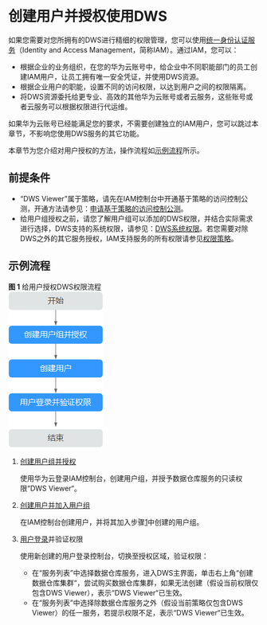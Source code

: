 # 创建用户并授权使用DWS<a name="dws_01_0147"></a>

如果您需要对您所拥有的DWS进行精细的权限管理，您可以使用[统一身份认证服务](https://support.huaweicloud.com/usermanual-iam/zh-cn_topic_0079496985.html)（Identity and Access Management，简称IAM）。通过IAM，您可以：

-   根据企业的业务组织，在您的华为云账号中，给企业中不同职能部门的员工创建IAM用户，让员工拥有唯一安全凭证，并使用DWS资源。
-   根据企业用户的职能，设置不同的访问权限，以达到用户之间的权限隔离。
-   将DWS资源委托给更专业、高效的其他华为云账号或者云服务，这些账号或者云服务可以根据权限进行代运维。

如果华为云账号已经能满足您的要求，不需要创建独立的IAM用户，您可以跳过本章节，不影响您使用DWS服务的其它功能。

本章节为您介绍对用户授权的方法，操作流程如[示例流程](#section9135134520119)所示。

## 前提条件<a name="section149106163317"></a>

-   “DWS Viewer”属于策略，请先在IAM控制台中开通基于策略的访问控制公测，开通方法请参见：[申请基于策略的访问控制公测](https://support.huaweicloud.com/usermanual-iam/iam_01_019.html)。
-   给用户组授权之前，请您了解用户组可以添加的DWS权限，并结合实际需求进行选择，DWS支持的系统权限，请参见：[DWS系统权限](https://support.huaweicloud.com/productdesc-dws/dws_01_0144.html)。若您需要对除DWS之外的其它服务授权，IAM支持服务的所有权限请参见[权限策略](https://support.huaweicloud.com/usermanual-permissions/zh-cn_topic_0063498930.html)。

## 示例流程<a name="section9135134520119"></a>

**图 1**  给用户授权DWS权限流程<a name="fig1014814451016"></a>  
![](figures/给用户授权DWS权限流程.png "给用户授权DWS权限流程")

1.  <a name="li863810121421"></a>[创建用户组并授权](https://support.huaweicloud.com/usermanual-iam/zh-cn_topic_0046611269.html)

    使用华为云登录IAM控制台，创建用户组，并授予数据仓库服务的只读权限“DWS Viewer“。

2.  [创建用户并加入用户组](https://support.huaweicloud.com/usermanual-iam/zh-cn_topic_0046611303.html)

    在IAM控制台创建用户，并将其加入步骤[1](#li863810121421)中创建的用户组。

3.  [用户登录](https://support.huaweicloud.com/usermanual-iam/iam_01_0552.html)并验证权限

    使用新创建的用户登录控制台，切换至授权区域，验证权限：

    -   在“服务列表”中选择数据仓库服务，进入DWS主界面，单击右上角“创建数据仓库集群“，尝试购买数据仓库集群，如果无法创建（假设当前权限仅包含DWS Viewer），表示“DWS Viewer“已生效。
    -   在“服务列表”中选择除数据仓库服务之外（假设当前策略仅包含DWS Viewer）的任一服务，若提示权限不足，表示“DWS Viewer“已生效。


